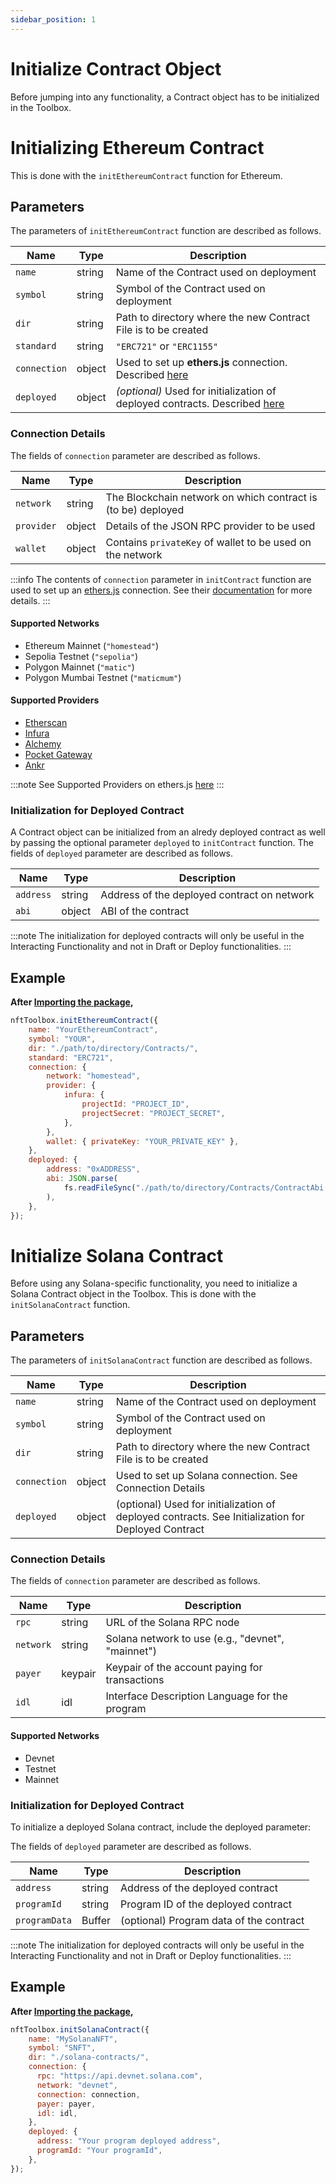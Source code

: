 ```yaml
---
sidebar_position: 1
---
```


# Initialize Contract Object

Before jumping into any functionality, a Contract object has to be initialized in the Toolbox.


# Initializing Ethereum Contract

This is done with the `initEthereumContract` function for Ethereum.

## Parameters

The parameters of `initEthereumContract` function are described as follows.

| Name         | Type   | Description                                                                                                                                           |
| ------------ | ------ | ----------------------------------------------------------------------------------------------------------------------------------------------------- |
| `name`       | string | Name of the Contract used on deployment                                                                                                               |
| `symbol`     | string | Symbol of the Contract used on deployment                                                                                                             |
| `dir`        | string | Path to directory where the new Contract File is to be created                                                                                        |
| `standard`   | string | `"ERC721"` or `"ERC1155"`                                                                                                                             |
| `connection` | object | Used to set up **ethers.js** connection. Described [here](/docs/Contracts/initializeContract#connection-details)                                      |
| `deployed`   | object | _(optional)_ Used for initialization of deployed contracts. Described [here](/docs/Contracts/initializeContract#initialization-for-deployed-contract) |

### Connection Details

The fields of `connection` parameter are described as follows.

| Name       | Type   | Description                                                  |
| ---------- | ------ | ------------------------------------------------------------ |
| `network`  | string | The Blockchain network on which contract is (to be) deployed |
| `provider` | object | Details of the JSON RPC provider to be used                  |
| `wallet`   | object | Contains `privateKey` of wallet to be used on the network    |

:::info
The contents of `connection` parameter in `initContract` function are used to set up an
[ethers.js](https://ethers.org/) connection.
See their [documentation](https://docs.ethers.io/v5/) for more details.
:::

#### Supported Networks

-   Ethereum Mainnet (`"homestead"`)
-   Sepolia Testnet (`"sepolia"`)
-   Polygon Mainnet (`"matic"`)
-   Polygon Mumbai Testnet (`"maticmum"`)

#### Supported Providers

-   [Etherscan](https://etherscan.io/apis)
-   [Infura](https://infura.io/register)
-   [Alchemy](https://dashboard.alchemyapi.io/signup?referral=55a35117-028e-4b7c-9e47-e275ad0acc6d)
-   [Pocket Gateway](https://pokt.network/pocket-gateway-ethereum-mainnet/)
-   [Ankr](https://www.ankr.com/protocol/public/)

:::note
See Supported Providers on ethers.js [here](https://docs.ethers.io/v5/api-keys/)
:::

### Initialization for Deployed Contract

A Contract object can be initialized from an alredy deployed contract as well by passing the optional parameter
`deployed` to `initContract` function.
The fields of `deployed` parameter are described as follows.

| Name      | Type   | Description                                 |
| --------- | ------ | ------------------------------------------- |
| `address` | string | Address of the deployed contract on network |
| `abi`     | object | ABI of the contract                         |

:::note
The initialization for deployed contracts will only be useful in the Interacting Functionality and not in
Draft or Deploy functionalities.
:::

## Example

**After [Importing the package](/docs/intro#import-it-in-your-project),**

```javascript
nftToolbox.initEthereumContract({
	name: "YourEthereumContract",
	symbol: "YOUR",
	dir: "./path/to/directory/Contracts/",
	standard: "ERC721",
	connection: {
		network: "homestead",
		provider: {
			infura: {
				projectId: "PROJECT_ID",
				projectSecret: "PROJECT_SECRET",
			},
		},
		wallet: { privateKey: "YOUR_PRIVATE_KEY" },
	},
	deployed: {
		address: "0xADDRESS",
		abi: JSON.parse(
			fs.readFileSync("./path/to/directory/Contracts/ContractAbi.json")
		),
	},
});
```

# Initialize Solana Contract

Before using any Solana-specific functionality, you need to initialize a Solana Contract object in the Toolbox. This is done with the `initSolanaContract` function.

## Parameters

The parameters of `initSolanaContract` function are described as follows.

| Name         | Type   | Description                                                                                                                                           |
| ------------ | ------ | ----------------------------------------------------------------------------------------------------------------------------------------------------- |
| `name`       | string | Name of the Contract used on deployment                                                                                                               |
| `symbol`     | string | Symbol of the Contract used on deployment                                                                                                             |
| `dir`        | string | Path to directory where the new Contract File is to be created                                                                                        |
| `connection`   | object | Used to set up Solana connection. See Connection Details                                                                                                                             |
| `deployed`   | object | (optional) Used for initialization of deployed contracts. See Initialization for Deployed Contract |

### Connection Details

The fields of `connection` parameter are described as follows.

| Name       | Type   | Description                                                  |
| ---------- | ------ | ------------------------------------------------------------ |
| `rpc`  | string | URL of the Solana RPC node |
| `network` | string | Solana network to use (e.g., "devnet", "mainnet")        |
| `payer`   | keypair | Keypair of the account paying for transactions  |
| `idl`   | idl | Interface Description Language for the program  |

#### Supported Networks

-   Devnet
-   Testnet
-   Mainnet

### Initialization for Deployed Contract

To initialize a deployed Solana contract, include the deployed parameter:

The fields of `deployed` parameter are described as follows.

| Name      | Type   | Description                                 |
| --------- | ------ | ------------------------------------------- |
| `address` | string | Address of the deployed contract  |
| `programId`     | string | Program ID of the deployed contract                      |
| `programData`     | Buffer | (optional) Program data of the contract                    |

:::note
The initialization for deployed contracts will only be useful in the Interacting Functionality and not in
Draft or Deploy functionalities.
:::


## Example

**After [Importing the package](/docs/intro#import-it-in-your-project),**

```javascript
nftToolbox.initSolanaContract({
    name: "MySolanaNFT",
    symbol: "SNFT",
    dir: "./solana-contracts/",
    connection: {
      rpc: "https://api.devnet.solana.com",
      network: "devnet",
      connection: connection,
      payer: payer,
      idl: idl,
    },
    deployed: {
      address: "Your program deployed address",
      programId: "Your programId",
    },
});
```
